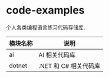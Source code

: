 # code-examples
个人各类编程语言练习代码存储库.

| 模块名称 | 说明          |
| -------- | ------------- |
| ai       | AI 相关代码库 |
| dotnet   | .NET 和 C# 相关代码库 |

